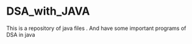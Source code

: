 # DSA_with_JAVA
This is a repository of java files . And have some important programs of DSA in java
